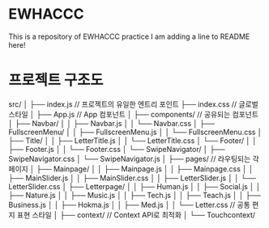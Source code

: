 # EWHACCC
This is a repository of EWHACCC practice
I am adding a line to README here!



# 프로젝트 구조도
src/
│
├── index.js          // 프로젝트의 유일한 엔트리 포인트
├── index.css         // 글로벌 스타일
│
├── App.js            // App 컴포넌트
│
├── components/       // 공유되는 컴포넌트
│   ├── Navbar/
│   │   ├── Navbar.js
│   │   └── Navbar.css
│   ├── FullscreenMenu/
│   │   ├── FullscreenMenu.js
│   │   └── FullscreenMenu.css
│   ├── Title/
│   │   ├── LetterTitle.js
│   │   └── LetterTitle.css
│   └── Footer/
│   │    ├── Footer.js
│   │    └── Footer.css
│   └── SwipeNavigator/
│        ├──  SwipeNavigator.css
│        └── SwipeNavigator.js
│
├── pages/            // 라우팅되는 각 페이지
│   ├── Mainpage/
│   │   ├── Mainpage.js
│   │   ├── Mainpage.css
│   │   ├── MainSlider.js
│   │   ├── MainSlider.css
│   │   ├── LetterSlider.js
│   │   └── LetterSlider.css
│   ├── Letterpage/
│   │   ├── Human.js
│   │   ├── Social.js
│   │   ├── Nature.js
│   │   ├── Music.js
│   │   ├── Tech.js
│   │   ├── Teach.js
│   │   ├── Business.js
│   │   ├── Hokma.js
│   │   ├── Med.js
│   │   └── Letter.css 		// 공통 편지 표현 스타일
│
├── context/            // Context API로 최적화
│  └── Touchcontext/
